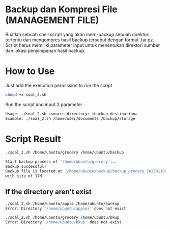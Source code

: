 # Backup dan Kompresi File (MANAGEMENT FILE)
Buatlah sebuah shell script yang akan mem-backup sebuah direktori tertentu dan 
mengompres hasil backup tersebut dengan format .tar.gz. Script harus memiliki 
parameter input untuk menentukan direktori sumber dan lokasi penyimpanan hasil 
backup.

# How to Use
Just add the execution permission to run the script 
```bash
chmod +x soal_2.sh
```
Run the script and input 2 parameter
```bash
Usage: ./soal_2.sh <source_directory> <backup_destination>
Example: ./soal_2.sh /home/user/documents /backup/storage
```
# Script Result

```bash
./soal_2.sh /home/ubuntu/grocery /home/ubuntu/backup

Start backup process of '/home/ubuntu/grocery'...
Backup successful!
Backup file is located at '/home/ubuntu/backup/backup_grocery_20250110032844.tar.gz'
with size of 17M

```
## If the directory aren't exist
```bash
./soal_2.sh /home/ubuntu/apple /home/ubuntu/backup
Error: Directory '/home/ubuntu/apple/' does not exist
```
```bash
./soal_2.sh /home/ubuntu/grocery /home/ubuntu/bkup
Error: Directory '/home/ubuntu/bkup' does not exist
```
